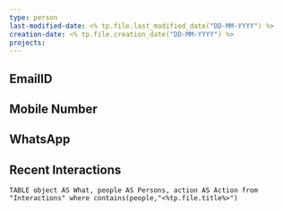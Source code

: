 ```yaml
---
type: person
last-modified-date: <% tp.file.last_modified_date("DD-MM-YYYY") %>
creation-date: <% tp.file.creation_date("DD-MM-YYYY") %>
projects: 
---
```


## EmailID

## Mobile Number

## WhatsApp

## Recent Interactions
```dataview
TABLE object AS What, people AS Persons, action AS Action from "Interactions" where contains(people,"<%tp.file.title%>")
```
